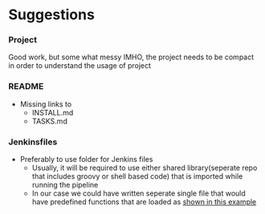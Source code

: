 # Suggestions

### Project
Good work, but some what messy IMHO, the project needs to be compact in order to understand the usage of project

### README
- Missing links to
  - INSTALL.md
  - TASKS.md

### Jenkinsfiles
- Preferably to use folder for Jenkins files
  - Usually, it will be required to use either shared library(seperate repo that includes groovy or shell based code) that is imported while running the pipeline
  - In our case we could have written seperate single file that would have predefined functions that are loaded as [shown in this example](https://stackoverflow.com/questions/37800195/how-do-you-load-a-groovy-file-and-execute-it)
